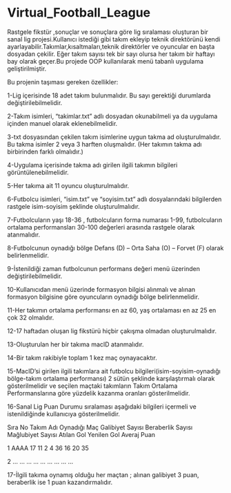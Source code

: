 # Virtual_Football_League

Rastgele fikstür ,sonuçlar ve sonuçlara göre lig sıralaması oluşturan bir sanal lig projesi.Kullanıcı istediği gibi takım ekleyip teknik direktörünü kendi ayarlayabilir.Takımlar,kısaltmaları,teknik direktörler ve oyuncular en başta dosyadan çekilir.
Eğer takım sayısı tek bir sayı olursa her takım bir haftayı bay olarak geçer.Bu projede OOP kullanılarak menü tabanlı uygulama geliştirilmiştir.

Bu projenin taşıması gereken özellikler:

1-Lig içerisinde 18 adet takım bulunmalıdır. Bu sayı gerektiği durumlarda değiştirilebilmelidir.

2-Takım isimleri, “takimlar.txt” adlı dosyadan okunabilmeli ya da uygulama içinden manuel olarak eklenebilmelidir.

3-txt dosyasından çekilen takım isimlerine uygun takma ad oluşturulmalıdır. Bu takma isimler 2 veya 3 harften oluşmalıdır. (Her takımın takma adı birbirinden farklı olmalıdır.)

4-Uygulama içerisinde takma adı girilen ilgili takımın bilgileri görüntülenebilmelidir.

5-Her takıma ait 11 oyuncu oluşturulmalıdır.

6-Futbolcu isimleri, “isim.txt” ve “soyisim.txt” adlı dosyalarındaki bilgilerden rastgele isim-soyisim şeklinde oluşturulmalıdır.

7-Futbolcuların yaşı 18-36 , futbolcuların forma numarası 1-99, futbolcuların ortalama performansları 30-100 değerleri arasında rastgele olarak atanmalıdır.

8-Futbolcunun oynadığı bölge Defans (D) – Orta Saha (O) – Forvet (F) olarak belirlenmelidir.

9-İstenildiği zaman futbolcunun performans değeri menü üzerinden değiştirilebilmelidir.

10-Kullanıcıdan menü üzerinde formasyon bilgisi alınmalı ve alınan formasyon bilgisine göre oyuncuların oynadığı bölge belirlenmelidir.

11-Her takımın ortalama performansı en az 60, yaş ortalaması en az 25 en çok 32 olmalıdır.

12-17 haftadan oluşan lig fikstürü hiçbir çakışma olmadan oluşturulmalıdır.

13-Oluşturulan her bir takıma macID atanmalıdır.

14-Bir takım rakibiyle toplam 1 kez maç oynayacaktır.

15-MacID’si girilen ilgili takımlara ait futbolcu bilgileri(isim-soyisim-oynadığı bölge-takım ortalama performansı) 2 sütün şeklinde karşılaştırmalı olarak gösterilmelidir ve seçilen maçtaki takımların Takım Ortalama Performanslarına göre yüzdelik kazanma oranları gösterilmelidir.

16-Sanal Lig Puan Durumu sıralaması aşağıdaki bilgileri içermeli ve istenildiğinde kullanıcıya gösterilmelidir.

Sıra No Takım Adı Oynadığı Maç Galibiyet Sayısı Beraberlik Sayısı Mağlubiyet Sayısı Atılan Gol Yenilen Gol Averaj Puan

1 AAAA 17 11 2 4 36 16 20 35

2 … … … … … … … … …

17-İlgili takıma oynamış olduğu her maçtan ; alınan galibiyet 3 puan, beraberlik ise 1 puan kazandırmalıdır.
